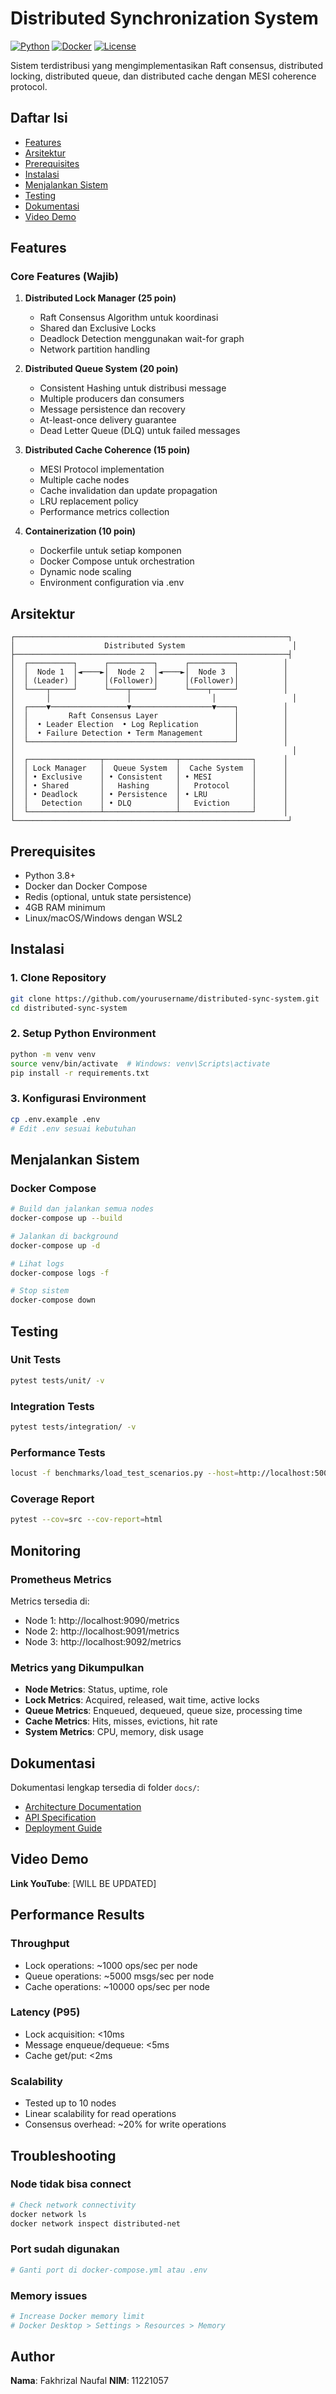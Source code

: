 # Distributed Synchronization System

[![Python](https://img.shields.io/badge/Python-3.11+-blue.svg)](https://python.org)
[![Docker](https://img.shields.io/badge/Docker-Ready-brightgreen.svg)](https://docker.com)
[![License](https://img.shields.io/badge/License-MIT-yellow.svg)](LICENSE)

Sistem terdistribusi yang mengimplementasikan Raft consensus, distributed locking, distributed queue, dan distributed cache dengan MESI coherence protocol.

## Daftar Isi

- [Features](#features)
- [Arsitektur](#arsitektur)
- [Prerequisites](#prerequisites)
- [Instalasi](#instalasi)
- [Menjalankan Sistem](#menjalankan-sistem)
- [Testing](#testing)
- [Dokumentasi](#dokumentasi)
- [Video Demo](#video-demo)

## Features

### Core Features (Wajib)

1. **Distributed Lock Manager (25 poin)**
   - Raft Consensus Algorithm untuk koordinasi
   - Shared dan Exclusive Locks
   - Deadlock Detection menggunakan wait-for graph
   - Network partition handling

2. **Distributed Queue System (20 poin)**
   - Consistent Hashing untuk distribusi message
   - Multiple producers dan consumers
   - Message persistence dan recovery
   - At-least-once delivery guarantee
   - Dead Letter Queue (DLQ) untuk failed messages

3. **Distributed Cache Coherence (15 poin)**
   - MESI Protocol implementation
   - Multiple cache nodes
   - Cache invalidation dan update propagation
   - LRU replacement policy
   - Performance metrics collection

4. **Containerization (10 poin)**
   - Dockerfile untuk setiap komponen
   - Docker Compose untuk orchestration
   - Dynamic node scaling
   - Environment configuration via .env

## Arsitektur

```
┌─────────────────────────────────────────────────────────────┐
│                    Distributed System                        │
├─────────────────────────────────────────────────────────────┤
│  ┌──────────┐      ┌──────────┐      ┌──────────┐          │
│  │  Node 1  │◄────►│  Node 2  │◄────►│  Node 3  │          │
│  │ (Leader) │      │(Follower)│      │(Follower)│          │
│  └────┬─────┘      └────┬─────┘      └────┬─────┘          │
│       │                 │                  │                 │
│  ┌────▼─────────────────▼──────────────────▼────┐          │
│  │         Raft Consensus Layer                 │          │
│  │  • Leader Election  • Log Replication        │          │
│  │  • Failure Detection • Term Management       │          │
│  └──────────────────────────────────────────────┘          │
│                                                              │
│  ┌────────────────┬────────────────┬────────────────┐      │
│  │ Lock Manager   │  Queue System  │  Cache System  │      │
│  │ • Exclusive    │ • Consistent   │ • MESI         │      │
│  │ • Shared       │   Hashing      │   Protocol     │      │
│  │ • Deadlock     │ • Persistence  │ • LRU          │      │
│  │   Detection    │ • DLQ          │   Eviction     │      │
│  └────────────────┴────────────────┴────────────────┘      │
└─────────────────────────────────────────────────────────────┘
```

## Prerequisites

- Python 3.8+
- Docker dan Docker Compose
- Redis (optional, untuk state persistence)
- 4GB RAM minimum
- Linux/macOS/Windows dengan WSL2

## Instalasi

### 1. Clone Repository

```bash
git clone https://github.com/yourusername/distributed-sync-system.git
cd distributed-sync-system
```

### 2. Setup Python Environment

```bash
python -m venv venv
source venv/bin/activate  # Windows: venv\Scripts\activate
pip install -r requirements.txt
```

### 3. Konfigurasi Environment

```bash
cp .env.example .env
# Edit .env sesuai kebutuhan
```

## Menjalankan Sistem

### Docker Compose

```bash
# Build dan jalankan semua nodes
docker-compose up --build

# Jalankan di background
docker-compose up -d

# Lihat logs
docker-compose logs -f

# Stop sistem
docker-compose down
```

## Testing

### Unit Tests

```bash
pytest tests/unit/ -v
```

### Integration Tests

```bash
pytest tests/integration/ -v
```

### Performance Tests

```bash
locust -f benchmarks/load_test_scenarios.py --host=http://localhost:5000
```

### Coverage Report

```bash
pytest --cov=src --cov-report=html
```

## Monitoring

### Prometheus Metrics

Metrics tersedia di:
- Node 1: http://localhost:9090/metrics
- Node 2: http://localhost:9091/metrics
- Node 3: http://localhost:9092/metrics

### Metrics yang Dikumpulkan

- **Node Metrics**: Status, uptime, role
- **Lock Metrics**: Acquired, released, wait time, active locks
- **Queue Metrics**: Enqueued, dequeued, queue size, processing time
- **Cache Metrics**: Hits, misses, evictions, hit rate
- **System Metrics**: CPU, memory, disk usage

## Dokumentasi

Dokumentasi lengkap tersedia di folder `docs/`:

- [Architecture Documentation](docs/architecture.md)
- [API Specification](docs/api_spec.yaml)
- [Deployment Guide](docs/deployment_guide.md)

## Video Demo

**Link YouTube**: [WILL BE UPDATED]

## Performance Results

### Throughput
- Lock operations: ~1000 ops/sec per node
- Queue operations: ~5000 msgs/sec per node
- Cache operations: ~10000 ops/sec per node

### Latency (P95)
- Lock acquisition: <10ms
- Message enqueue/dequeue: <5ms
- Cache get/put: <2ms

### Scalability
- Tested up to 10 nodes
- Linear scalability for read operations
- Consensus overhead: ~20% for write operations

## Troubleshooting

### Node tidak bisa connect
```bash
# Check network connectivity
docker network ls
docker network inspect distributed-net
```

### Port sudah digunakan
```bash
# Ganti port di docker-compose.yml atau .env
```

### Memory issues
```bash
# Increase Docker memory limit
# Docker Desktop > Settings > Resources > Memory
```

## Author

**Nama**: Fakhrizal Naufal
**NIM**: 11221057